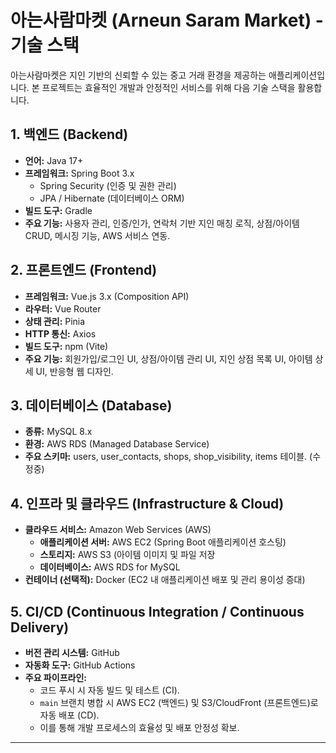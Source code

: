 # 아는사람마켓 (Arneun Saram Market) - 기술 스택

아는사람마켓은 지인 기반의 신뢰할 수 있는 중고 거래 환경을 제공하는 애플리케이션입니다. 본 프로젝트는 효율적인 개발과 안정적인 서비스를 위해 다음 기술 스택을 활용합니다.

## 1. 백엔드 (Backend)

* **언어:** Java 17+
* **프레임워크:** Spring Boot 3.x
    * Spring Security (인증 및 권한 관리)
    * JPA / Hibernate (데이터베이스 ORM)
* **빌드 도구:** Gradle
* **주요 기능:** 사용자 관리, 인증/인가, 연락처 기반 지인 매칭 로직, 상점/아이템 CRUD, 메시징 기능, AWS 서비스 연동.

## 2. 프론트엔드 (Frontend)

* **프레임워크:** Vue.js 3.x (Composition API)
* **라우터:** Vue Router
* **상태 관리:** Pinia
* **HTTP 통신:** Axios
* **빌드 도구:** npm (Vite)
* **주요 기능:** 회원가입/로그인 UI, 상점/아이템 관리 UI, 지인 상점 목록 UI, 아이템 상세 UI, 반응형 웹 디자인.

## 3. 데이터베이스 (Database)

* **종류:** MySQL 8.x
* **환경:** AWS RDS (Managed Database Service)
* **주요 스키마:** users, user_contacts, shops, shop_visibility, items 테이블. (수정중)

## 4. 인프라 및 클라우드 (Infrastructure & Cloud)

* **클라우드 서비스:** Amazon Web Services (AWS)
    * **애플리케이션 서버:** AWS EC2 (Spring Boot 애플리케이션 호스팅)
    * **스토리지:** AWS S3 (아이템 이미지 및 파일 저장
    * **데이터베이스:** AWS RDS for MySQL
* **컨테이너 (선택적):** Docker (EC2 내 애플리케이션 배포 및 관리 용이성 증대)

## 5. CI/CD (Continuous Integration / Continuous Delivery)

* **버전 관리 시스템:** GitHub
* **자동화 도구:** GitHub Actions
* **주요 파이프라인:**
    * 코드 푸시 시 자동 빌드 및 테스트 (CI).
    * `main` 브랜치 병합 시 AWS EC2 (백엔드) 및 S3/CloudFront (프론트엔드)로 자동 배포 (CD).
    * 이를 통해 개발 프로세스의 효율성 및 배포 안정성 확보.

---

